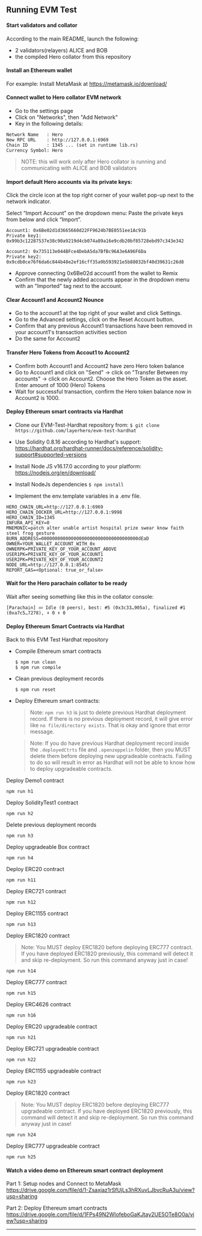 ## Running EVM Test

#### Start validators and collator

According to the main README, launch the following:

-   2 validators(relayers) ALICE and BOB
-   the compiled Hero collator from this repository

#### Install an Ethereum wallet

For example: Install MetaMask at https://metamask.io/download/

#### Connect wallet to Hero collator EVM network

-   Go to the settings page
-   Click on "Networks", then "Add Network"
-   Key in the following details:

```
Network Name   : Hero
New RPC URL    : http://127.0.0.1:6969
Chain ID       : 1345 ... (set in runtime lib.rs)
Currency Symbol: Hero
```

> NOTE: this will work only after Hero collator is running and communicating with ALICE and BOB validators

#### Import default Hero accounts via its private keys:

Click the circle icon at the top right corner of your wallet pop-up next to the network indicator.

Select “Import Account” on the dropdown menu:
Paste the private keys from below and click “Import”.

```
Account1: 0x6Be02d1d3665660d22FF9624b7BE0551ee1Ac91b
Private key1: 0x99b3c12287537e38c90a9219d4cb074a89a16e9cdb20bf85728ebd97c343e342

Account2: 0x735113e044BFce4DebA5da7BfBc96A3e6A96F6Da
Private key2: 0x9cdb0ce76f6da6c844b48e2ef16cff35a9b593921e5b88032bf40d39631c26d8
```

-   Approve connecting 0x6Be02d account1 from the wallet to Remix
-   Confirm that the newly added accounts appear in the dropdown menu with an "Imported" tag next to the account.

#### Clear Account1 and Account2 Nounce

-   Go to the account1 at the top right of your wallet and click Settings.
-   Go to the Advanced settings, click on the Reset Account button.
-   Confirm that any previous Account1 transactions have been removed in your account1's transaction activities section
-   Do the same for Account2

#### Transfer Hero Tokens from Accout1 to Account2

-   Confirm both Account1 and Account2 have zero Hero token balance
-   Go to Account1 and click on "Send" -> click on "Transfer Between my accounts" -> click on Account2. Choose the Hero Token as the asset. Enter amount of 1000 (Hero) Tokens
-   Wait for successful transaction, confirm the Hero token balance now in Account2 is 1000.

#### Deploy Ethereum smart contracts via Hardhat

-   Clone our EVM-Test-Hardhat repository from:
    `$ git clone https://github.com/layerhero/evm-test-hardhat`

-   Use Solidity 0.8.16 according to Hardhat's support:
    https://hardhat.org/hardhat-runner/docs/reference/solidity-support#supported-versions

-   Install Node JS v16.17.0 according to your platform: https://nodejs.org/en/download/

-   Install NodeJs dependencies
    `$ npm install`

-   Implement the env.template variables in a .env file.

```
HERO_CHAIN_URL=http://127.0.0.1:6969
HERO_CHAIN_DOCKER_URL=http://127.0.0.1:9998
HERO_CHAIN_ID=1345
INFURA_API_KEY=0
MNEMONIC=patch alter unable artist hospital prize swear know faith steel frog gesture
BURN_ADDRESS=000000000000000000000000000000000000dEaD
OWNER=YOUR_WALLET_ACCOUNT_WITH_0x
OWNERPK=PRIVATE_KEY_OF_YOUR_ACCOUNT_ABOVE
USER1PK=PRIVATE_KEY_OF_YOUR_ACCOUNT1
USER2PK=PRIVATE_KEY_OF_YOUR_ACCOUNT2
NODE_URL=http://127.0.0.1:8545/
REPORT_GAS=<Optional: true_or_false>
```

#### Wait for the Hero parachain collator to be ready

Wait after seeing something like this in the collator console:

```
[Parachain] 💤 Idle (0 peers), best: #5 (0x3c33…905a), finalized #1 (0xa7c5…7278), ⬇ 0 ⬆ 0
```

#### Deploy Ethereum Smart Contracts via Hardhat

Back to this EVM Test Hardhat repository

-   Compile Ethereum smart contracts

    ```
    $ npm run clean
    $ npm run compile
    ```

-   Clean previous deployment records

    ```
    $ npm run reset
    ```

-   Deploy Ethereum smart contracts:

    > Note: `npm run h3` is just to delete previous Hardhat deployment record. If there is no previous deployment record, it will give error like `no file/directory exists`. That is okay and ignore that error message.

    > Note: If you do have previous Hardhat deployment record inside the `.deployedCtrts` file and `.openzeppelin` folder, then you MUST delete them before deploying new upgradeable contracts. Failing to do so will result in error as Hardhat will not be able to know how to deploy upgradeable contracts.

Deploy Demo1 contract

```
npm run h1
```

Deploy SolidityTest1 contract

```
npm run h2
```

Delete previous deployment records

```
npm run h3
```

Deploy upgradeable Box contract

```
npm run h4
```

Deploy ERC20 contract

```
npm run h11
```

Deploy ERC721 contract

```
npm run h12
```

Deploy ERC1155 contract

```
npm run h13
```

Deploy ERC1820 contract

> Note: You MUST deploy ERC1820 before deploying ERC777 contract. If you have deployed ERC1820 previously, this command will detect it and skip re-deployment. So run this command anyway just in case!

```
npm run h14
```

Deploy ERC777 contract

```
npm run h15
```

Deploy ERC4626 contract

```
npm run h16
```

Deploy ERC20 upgradeable contract

```
npm run h21
```

Deploy ERC721 upgradeable contract

```
npm run h22
```

Deploy ERC1155 upgradeable contract

```
npm run h23
```

Deploy ERC1820 contract

> Note: You MUST deploy ERC1820 before deploying ERC777 upgradeable contract. If you have deployed ERC1820 previously, this command will detect it and skip re-deployment. So run this command anyway just in case!

```
npm run h24
```

Deploy ERC777 upgradeable contract

```
npm run h25
```

#### Watch a video demo on Ethereum smart contract deployment

Part 1: Setup nodes and Connect to MetaMask
https://drive.google.com/file/d/1-Zsaxjaz1rSfUjLs3hRXuvLJbvcRuA3u/view?usp=sharing

Part 2: Deploy Ethereum smart contracts
https://drive.google.com/file/d/1FPs49N2WIofeboGaKJtay2UE5OTe8O0a/view?usp=sharing

---
